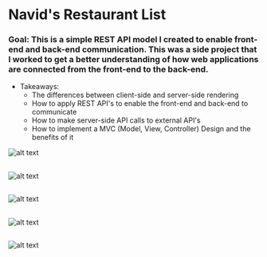 # Navid's Restaurant List

### Goal: This is a simple REST API model I created to enable front-end and back-end communication. This was a side project that I worked to get a better understanding of how web applications are connected from the front-end to the back-end.
* Takeaways:  
  * The differences between client-side and server-side rendering
  * How to apply REST API's to enable the front-end and back-end to communicate 
  * How to make server-side API calls to external API's
  * How to implement a MVC (Model, View, Controller) Design and the benefits of it

![alt text](https://github.com/pistachionet/my-resturant-list/blob/master/resturant_imgs/Screenshot%20from%202022-06-29%2022-59-31.png?raw=true)

##

![alt text](https://github.com/pistachionet/my-resturant-list/blob/master/resturant_imgs/imageedit_2_8339994587.png?raw=true)

##

![alt text](https://github.com/pistachionet/my-resturant-list/blob/master/resturant_imgs/imageedit_4_9860734714.png?raw=true)

##

![alt text](https://github.com/pistachionet/my-resturant-list/blob/master/resturant_imgs/Screenshot%20from%202022-06-29%2023-00-01.png?raw=true)

##

![alt text](https://github.com/pistachionet/my-resturant-list/blob/master/resturant_imgs/Screenshot%20from%202022-06-29%2023-00-20.png?raw=true)




